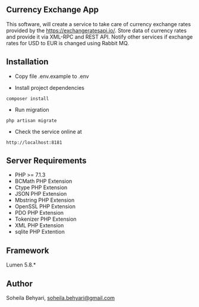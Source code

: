 ## Currency Exchange App
This software, will create a service to take care of currency exchange rates provided by the https://exchangeratesapi.io/. Store data of currency rates and provide it
               via XML-RPC and REST API. Notify other services if exchange rates for USD to EUR is changed using Rabbit MQ.

## Installation

- Copy file .env.example to .env


- Install project dependencies


```
composer install
```

- Run migration

```
php artisan migrate
```

- Check the service online at 

```
http://localhost:8181
```

## Server Requirements

- PHP >= 7.1.3
- BCMath PHP Extension
- Ctype PHP Extension
- JSON PHP Extension
- Mbstring PHP Extension
- OpenSSL PHP Extension
- PDO PHP Extension
- Tokenizer PHP Extension
- XML PHP Extension
- sqlite PHP Extention

 

## Framework

Lumen 5.8.*



## Author

Soheila Behyari, soheila.behyari@gmail.com
